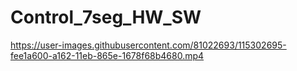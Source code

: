 # Control_7seg_HW_SW
https://user-images.githubusercontent.com/81022693/115302695-fee1a600-a162-11eb-865e-1678f68b4680.mp4
